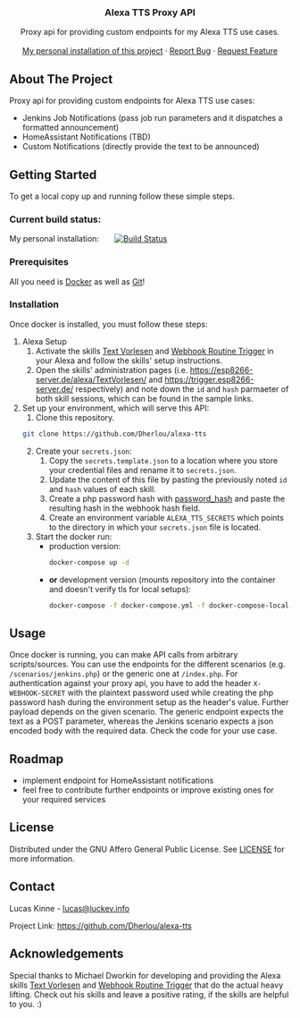 <p align="center">
  <h3 align="center">Alexa TTS Proxy API</h3>

  <p align="center">
    Proxy api for providing custom endpoints for my Alexa TTS use cases.
    <br />
    <br />
    <a href="https://www.luckev.info/alexa-tts">My personal installation of this project</a>
    ·
    <a href="https://github.com/Dherlou/alexa-tts/issues">Report Bug</a>
    ·
    <a href="https://github.com/Dherlou/alexa-tts/issues">Request Feature</a>
  </p>
</p>



<!-- ABOUT THE PROJECT -->
## About The Project

Proxy api for providing custom endpoints for Alexa TTS use cases:
- Jenkins Job Notifications (pass job run parameters and it dispatches a formatted announcement)
- HomeAssistant Notifications (TBD)
- Custom Notifications (directly provide the text to be announced)



<!-- GETTING STARTED -->
## Getting Started

To get a local copy up and running follow these simple steps.

### Current build status:
My personal installation:&nbsp;&nbsp;&nbsp;&nbsp;&nbsp;&nbsp;&nbsp;[![Build Status](https://luckev.info/jenkins/buildStatus/icon?job=Projects%2FAlexaTTS%2FBuild%2BDeploy)](https://luckev.info/jenkins/job/Projects/job/AlexaTTS/job/Build+Deploy/)

### Prerequisites

All you need is [Docker](https://www.docker.com/) as well as [Git](https://git-scm.com/)!

### Installation

Once docker is installed, you must follow these steps:

1. Alexa Setup
   1. Activate the skills [Text Vorlesen](https://www.amazon.de/Michael-Dworkin-Text-vorlesen/dp/B09MW253S4) and [Webhook Routine Trigger](https://www.amazon.de/Michael-Dworkin-Webhook-Routine-Trigger/dp/B09RGPYHLL) in your Alexa and follow the skills' setup instructions.
   2. Open the skills' administration pages (i.e. https://esp8266-server.de/alexa/TextVorlesen/ and https://trigger.esp8266-server.de/ respectively) and note down the `id` and `hash` parmaeter of both skill sessions, which can be found in the sample links.
2. Set up your environment, which will serve this API:
   1. Clone this repository.
    ```sh
    git clone https://github.com/Dherlou/alexa-tts
    ```
   2. Create your `secrets.json`:
      1. Copy the `secrets.template.json` to a location where you store your credential files and rename it to `secrets.json`.
      2. Update the content of this file by pasting the previously noted `id` and `hash` values of each skill.
      3. Create a php password hash with [password_hash](https://www.php.net/manual/en/function.password-hash.php) and paste the resulting hash in the webhook hash field.
      4. Create an environment variable `ALEXA_TTS_SECRETS` which points to the directory in which your `secrets.json` file is located.
   3. Start the docker run:
      * production version:
        ```sh
        docker-compose up -d
        ```
      * **or** development version (mounts repository into the container and doesn't verify tls for local setups):
        ```sh
        docker-compose -f docker-compose.yml -f docker-compose-local.yml up -d
        ```


<!-- USAGE EXAMPLES -->
## Usage

Once docker is running, you can make API calls from arbitrary scripts/sources.
You can use the endpoints for the different scenarios (e.g. `/scenarios/jenkins.php`) or the generic one at `/index.php`.
For authentication against your proxy api, you have to add the header `X-WEBHOOK-SECRET` with the plaintext password used while creating the php password hash during the environment setup as the header's value.
Further payload depends on the given scenario. The generic endpoint expects the text as a POST parameter, whereas the Jenkins scenario expects a json encoded body with the required data. Check the code for your use case.



<!-- ROADMAP -->
## Roadmap

* implement endpoint for HomeAssistant notifications
* feel free to contribute further endpoints or improve existing ones for your required services


<!-- LICENSE -->
## License

Distributed under the GNU Affero General Public License. See [LICENSE](./LICENSE) for more information.



<!-- CONTACT -->
## Contact

Lucas Kinne - lucas@luckev.info

Project Link: https://github.com/Dherlou/alexa-tts



<!-- ACKNOWLEDGEMENTS -->
## Acknowledgements

Special thanks to Michael Dworkin for developing and providing the Alexa skills [Text Vorlesen](https://www.amazon.de/Michael-Dworkin-Text-vorlesen/dp/B09MW253S4) and [Webhook Routine Trigger](https://www.amazon.de/Michael-Dworkin-Webhook-Routine-Trigger/dp/B09RGPYHLL) that do the actual heavy lifting. Check out his skills and leave a positive rating, if the skills are helpful to you. :)
